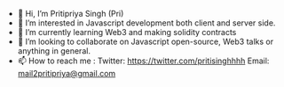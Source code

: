 - 👋 Hi, I’m Pritipriya Singh (Pri)
- 👀 I’m interested in Javascript development both client and server side.
- 🌱 I’m currently learning Web3 and making solidity contracts
- 💞️ I’m looking to collaborate on Javascript open-source, Web3 talks or anything in general.
- 📫 How to reach me :
  Twitter: https://twitter.com/pritisinghhhh
  Email: mail2pritipriya@gmail.com

<!---
pritipsingh/pritipsingh is a ✨ special ✨ repository because its `README.md` (this file) appears on your GitHub profile.
You can click the Preview link to take a look at your changes.
--->
